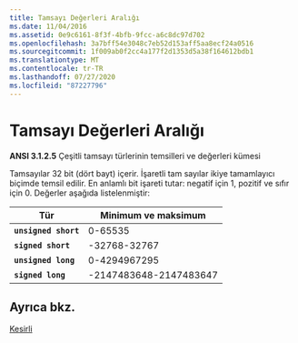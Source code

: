 ```yaml
---
title: Tamsayı Değerleri Aralığı
ms.date: 11/04/2016
ms.assetid: 0e9c6161-8f3f-4bfb-9fcc-a6c8dc97d702
ms.openlocfilehash: 3a7bff54e3048c7eb52d153aff5aa8ecf24a0516
ms.sourcegitcommit: 1f009ab0f2cc4a177f2d1353d5a38f164612bdb1
ms.translationtype: MT
ms.contentlocale: tr-TR
ms.lasthandoff: 07/27/2020
ms.locfileid: "87227796"
---
```

# <a name="range-of-integer-values"></a>Tamsayı Değerleri Aralığı

**ANSI 3.1.2.5** Çeşitli tamsayı türlerinin temsilleri ve değerleri kümesi

Tamsayılar 32 bit (dört bayt) içerir. İşaretli tam sayılar ikiye tamamlayıcı biçimde temsil edilir. En anlamlı bit işareti tutar: negatif için 1, pozitif ve sıfır için 0. Değerler aşağıda listelenmiştir:

|Tür|Minimum ve maksimum|
|----------|-------------------------|
|**`unsigned short`**|0-65535|
|**`signed short`**|-32768-32767|
|**`unsigned long`**|0-4294967295|
|**`signed long`**|-2147483648-2147483647|

## <a name="see-also"></a>Ayrıca bkz.

[Kesirli](../c-language/integers.md)
